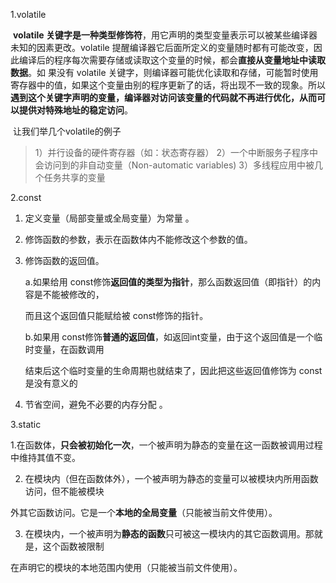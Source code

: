 1.volatile

​	**volatile 关键字是一种类型修饰符**，用它声明的类型变量表示可以被某些编译器未知的因素更改。volatile 提醒编译器它后面所定义的变量随时都有可能改变，因此编译后的程序每次需要存储或读取这个变量的时候，都会**直接从变量地址中读取数据**。如 果没有 volatile 关键字，则编译器可能优化读取和存储，可能暂时使用寄存器中的值，如果这个变量由别的程序更新了的话，将出现不一致的现象。所以**遇到这个关键字声明的变量，编译器对访问该变量的代码就不再进行优化，从而可以提供对特殊地址的稳定访问**。 

​	让我们举几个volatile的例子

> 1）并行设备的硬件寄存器（如：状态寄存器）
> 2）一个中断服务子程序中会访问到的非自动变量（Non-automatic variables)
> 3）多线程应用中被几个任务共享的变量

2.const

1. 定义变量（局部变量或全局变量）为常量 。

2. 修饰函数的参数，表示在函数体内不能修改这个参数的值。

3. 修饰函数的返回值。 

   a.如果给用 const修饰**返回值的类型为指针**，那么函数返回值（即指针）的内容是不能被修改的， 

   而且这个返回值只能赋给被 const修饰的指针。

   b.如果用 const修饰**普通的返回值**，如返回int变量，由于这个返回值是一个临时变量，在函数调用 

   结束后这个临时变量的生命周期也就结束了，因此把这些返回值修饰为 const是没有意义的

4. 节省空间，避免不必要的内存分配 。

3.static

   1.在函数体，**只会被初始化一次**，一个被声明为静态的变量在这一函数被调用过程中维持其值不变。 

2. 在模块内（但在函数体外），一个被声明为静态的变量可以被模块内所用函数访问，但不能被模块 

外其它函数访问。它是一个**本地的全局变量**（只能被当前文件使用）。 

3. 在模块内，一个被声明为**静态的函数**只可被这一模块内的其它函数调用。那就是，这个函数被限制 

在声明它的模块的本地范围内使用（只能被当前文件使用）。

